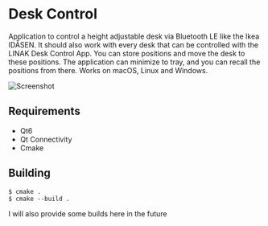 # Desk Control

Application to control a height adjustable desk via Bluetooth LE like the Ikea IDÅSEN. 
It should also work with every desk that can be controlled with the LINAK Desk Control App.
You can store positions and move the desk to these positions.
The application can minimize to tray, and you can recall the positions from there.
Works on macOS, Linux and Windows.

![Screenshot](https://cloud.lpnw.de/apps/files_sharing/publicpreview/CNMWx6pkXbqJn9k?x=3600&y=1380&a=true)

## Requirements

* Qt6
* Qt Connectivity
* Cmake

## Building

```
$ cmake .
$ cmake --build .
```

I will also provide some builds here in the future